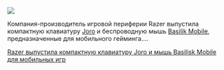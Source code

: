 <!--2025-05-10 07:15:25-->
<div class="yb">
  <div class="rss habr"><img src="https://habrastorage.org/getpro/habr/upload_files/8b7/cd3/56b/8b7cd356b658427ac236524d9468c5b4.jpg" /><p>Компания-производитель игровой периферии Razer выпустила компактную клавиатуру <a href="https://www.razer.com/gaming-keyboards/razer-joro" rel="noopener noreferrer nofollow">Joro</a> и беспроводную мышь <a href="https://www.razer.com/gaming-mice/razer-basilisk-mobile" rel="noopener noreferrer nofollow">Basilik Mobile</a>, предназначенные для мобильного гейминга.... <p class="titl"><a href="https://habr.com/ru/news/908194/?utm_source=habrahabr&utm_medium=rss&utm_campaign=908194">Razer выпустила компактную клавиатуру Joro и мышь Basilisk Mobile для мобильных игр</a></p></div>
</div>
